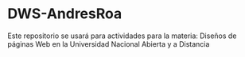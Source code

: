 # DWS-AndresRoa
 Este repositorio se usará para actividades para la materia: Diseños de páginas Web en la Universidad Nacional Abierta y a Distancia
